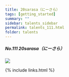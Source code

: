 ```yaml
---
title: 20sarasa（にーさら）
tags: [getting_started]
summary: ""
sidebar: talents_sidebar
permalink: talents_111.html
folder: talents
---
```



##### No.111 20sarasa（にーさら）

![](https://yt3.ggpht.com/ytc/AKedOLQsR7ieOipnGHnEKEGX7QZu9xTFhJH6aBOUqSBkMg=s176-c-k-c0x00ffffff-no-rj)





{% include links.html %}
